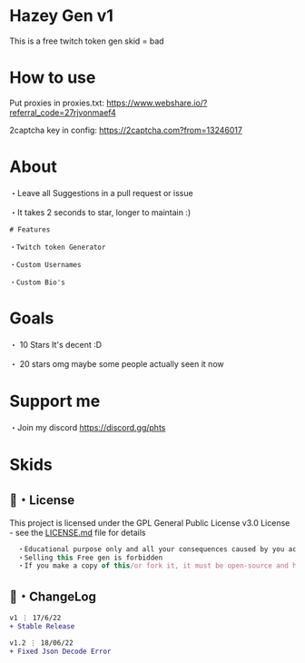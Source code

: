 # Hazey Gen v1
This is a free twitch token gen skid = bad


# How to use
Put proxies in proxies.txt: https://www.webshare.io/?referral_code=27rjvonmaef4

2captcha key in config: https://2captcha.com?from=13246017

# About

・Leave all Suggestions in a pull request or issue

・It takes 2 seconds to star, longer to maintain :)

```
# Features

・Twitch token Generator

・Custom Usernames

・Custom Bio's
```

# Goals

・ 10 Stars It's decent :D

・ 20  stars omg maybe some people actually seen it now

# Support me
・Join my discord
https://discord.gg/phts


# Skids



## 📄・License

This project is licensed under the GPL General Public License v3.0 License - see the [LICENSE.md](./LICENSE) file for details
```js
  ・Educational purpose only and all your consequences caused by you actions is your responsibility
  ・Selling this Free gen is forbidden
  ・If you make a copy of this/or fork it, it must be open-source and have credits linking to this repo
```


## 💭・ChangeLog

```diff
v1 ⋮ 17/6/22
+ Stable Release

v1.2 ⋮ 18/06/22
+ Fixed Json Decode Error

```







